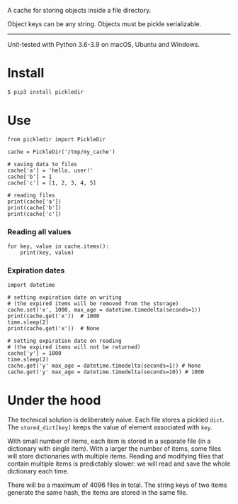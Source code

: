 A cache for storing objects inside a file directory.

Object keys can be any string. Objects must be pickle serializable.

---

Unit-tested with Python 3.6-3.9 on macOS, Ubuntu and Windows. 

# Install

``` bash
$ pip3 install pickledir
```

# Use

``` python3
from pickledir import PickleDir

cache = PickleDir('/tmp/my_cache')

# saving data to files
cache['a'] = 'hello, user!'
cache['b'] = 1
cache['c'] = [1, 2, 3, 4, 5]

# reading files
print(cache['a'])
print(cache['b'])
print(cache['c'])
```

### Reading all values

``` python3
for key, value in cache.items():
    print(key, value)
```

### Expiration dates
    
``` python3    
import datetime

# setting expiration date on writing 
# (the expired items will be removed from the storage)
cache.set('x', 1000, max_age = datetime.timedelta(seconds=1))
print(cache.get('x'))  # 1000
time.sleep(2)     
print(cache.get('x'))  # None

# setting expiration date on reading
# (the expired items will not be returned)
cache['y'] = 1000
time.sleep(2)
cache.get('y' max_age = datetime.timedelta(seconds=1)) # None
cache.get('y' max_age = datetime.timedelta(seconds=10)) # 1000
```

# Under the hood

The technical solution is deliberately naive. Each file stores a pickled `dict`.
The `stored_dict[key]` keeps the value of element associated with `key`.

With small number of items, each item is stored in a separate file (in a
dictionary with single item). With a larger the number of items, some files will
store dictionaries with multiple items. Reading and modifying files that contain
multiple items is predictably slower: we will read and save the whole
dictionary each time.

There will be a maximum of 4096 files in total. The string keys of two items 
generate the same hash, the items are stored in the same file.
